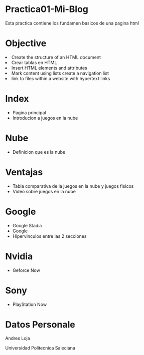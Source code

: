 # Practica01-Mi-Blog 
<p>Esta practica contiene los fundamen basicos de una pagina html</p>
<h1>Objective</h1
<ul>
  <li> Create the structure of an HTML document</li>
  <li> Crear tablas en HTML</li>
  <li>Insert HTML elements and attributes </li>
  <li> Mark content using lists create a navigation list</li>
  <li> link to files within a website with hypertext links</li>
</ul>
<h1>Index</h1>
<ul>
  <li>Pagina principal</li>
  <li>Introducion a juegos en la nube</li>
</ul>
<h1>Nube</h1>
<ul>
  <li>Definicion que es la nube</li>
</ul>
<h1>Ventajas</h1>
<ul>
  <li>Tabla comparativa de la juegos en la nube y juegos fisicos</li>
  <li>Video sobre juegos en la nube</li>
</ul>
<h1>Google</h1>
<ul>
  <li>Google Stadia</li>
  <li>Google</li>
  <li>Hipervinculos entre las 2 secciones</li>
</ul>
<h1>Nvidia</h1>
<ul>
  <li>Geforce Now</li>
</ul>
<h1>Sony</h1>
<ul>
  <li>PlayStation Now</li>
</ul>
<h1> Datos Personale</h1> 
  <p>Andres Loja </p>
  <p>Universidad Politecnica Saleciana</p>
